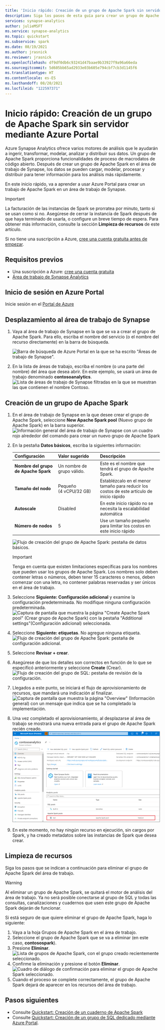 ```yaml
---
title: 'Inicio rápido: Creación de un grupo de Apache Spark sin servidor mediante Azure Portal'
description: Siga los pasos de esta guía para crear un grupo de Apache Spark sin servidor mediante Azure Portal.
services: synapse-analytics
author: julieMSFT
ms.service: synapse-analytics
ms.topic: quickstart
ms.subservice: spark
ms.date: 08/19/2021
ms.author: jrasnick
ms.reviewer: jrasnick
ms.openlocfilehash: df9df0db6c93241d47baae9b33927f9a96a66eda
ms.sourcegitcommit: 5d605bb65ad2933e03b605e794cbf7cb3d1145f6
ms.translationtype: HT
ms.contentlocale: es-ES
ms.lasthandoff: 08/20/2021
ms.locfileid: "122597371"
---
```

# <a name="quickstart-create-a-new-serverless-apache-spark-pool-using-the-azure-portal"></a>Inicio rápido: Creación de un grupo de Apache Spark sin servidor mediante Azure Portal

Azure Synapse Analytics ofrece varios motores de análisis que le ayudarán a ingerir, transformar, modelar, analizar y distribuir sus datos. Un grupo de Apache Spark proporciona funcionalidades de proceso de macrodatos de código abierto. Después de crear un grupo de Apache Spark en el área de trabajo de Synapse, los datos se pueden cargar, modelar, procesar y distribuir para tener información para los análisis más rápidamente.

En este inicio rápido, va a aprender a usar Azure Portal para crear un trabajo de Apache Spark en un área de trabajo de Synapse.

> [!IMPORTANT]
> La facturación de las instancias de Spark se prorratea por minuto, tanto si se usan como si no. Asegúrese de cerrar la instancia de Spark después de que haya terminado de usarla, o configure un breve tiempo de espera. Para obtener más información, consulte la sección **Limpieza de recursos** de este artículo.

Si no tiene una suscripción a Azure, [cree una cuenta gratuita antes de empezar](https://azure.microsoft.com/free/).

## <a name="prerequisites"></a>Requisitos previos

- Una suscripción a Azure: [cree una cuenta gratuita](https://azure.microsoft.com/free/)
- [Área de trabajo de Synapse Analytics](quickstart-create-workspace.md)

## <a name="sign-in-to-the-azure-portal"></a>Inicio de sesión en Azure Portal

Inicie sesión en el [Portal de Azure](https://portal.azure.com/)

## <a name="navigate-to-the-synapse-workspace"></a>Desplazamiento al área de trabajo de Synapse 
1. Vaya al área de trabajo de Synapse en la que se va a crear el grupo de Apache Spark. Para ello, escriba el nombre del servicio (o el nombre del recurso directamente) en la barra de búsqueda.

    ![Barra de búsqueda de Azure Portal en la que se ha escrito "Áreas de trabajo de Synapse".](media/quickstart-create-sql-pool/create-sql-pool-00a.png)

2. En la lista de áreas de trabajo, escriba el nombre (o una parte del nombre) del área que desea abrir. En este ejemplo, se usará un área de trabajo denominado **contosoanalytics**.
    ![Lista de áreas de trabajo de Synapse filtradas en la que se muestran las que contienen el nombre Contoso.](media/quickstart-create-sql-pool/create-sql-pool-00b.png)


## <a name="create-new-apache-spark-pool"></a>Creación de un grupo de Apache Spark

1. En el área de trabajo de Synapse en la que desee crear el grupo de Apache Spark, seleccione **New Apache Spark pool** (Nuevo grupo de Apache Spark) en la barra superior.
    ![Información general del área de trabajo de Synapse con un cuadro rojo alrededor del comando para crear un nuevo grupo de Apache Spark](media/quickstart-create-apache-spark-pool/create-spark-pool-portal-01.png)
2. En la pestaña **Datos básicos**, escriba la siguientes información:

    |Configuración | Valor sugerido | Descripción |
    | :------ | :-------------- | :---------- |
    | **Nombre del grupo de Apache Spark** | Un nombre de grupo válido. | Este es el nombre que tendrá el grupo de Apache Spark. |
    | **Tamaño del nodo** | Pequeño (4 vCPU/32 GB) | Establézcalo en el menor tamaño para reducir los costos de este artículo de inicio rápido |
    | **Autoscale** | Disabled | En este inicio rápido no se necesita la escalabilidad automática |
    | **Número de nodos** | 5 | Use un tamaño pequeño para limitar los costos en este inicio rápido |


    ![Flujo de creación del grupo de Apache Spark: pestaña de datos básicos.](media/quickstart-create-apache-spark-pool/create-spark-pool-portal-02.png)

    > [!IMPORTANT]
    > Tenga en cuenta que existen limitaciones específicas para los nombres que pueden usar los grupos de Apache Spark. Los nombres solo deben contener letras o números, deben tener 15 caracteres o menos, deben comenzar con una letra, no contener palabras reservadas y ser únicos en el área de trabajo.

3. Seleccione **Siguiente: Configuración adicional** y examine la configuración predeterminada. No modifique ninguna configuración predeterminada.
    ![Captura de pantalla que muestra la página "Create Apache Spark pool" (Crear grupo de Apache Spark) con la pestaña "Additional settings"(Configuración adicional) seleccionada.](media/quickstart-create-apache-spark-pool/create-spark-pool-portal-03.png)

4. Seleccione **Siguiente: etiquetas**. No agregue ninguna etiqueta.
    ![Flujo de creación del grupo de Apache Spark: pestaña de configuración adicional.](media/quickstart-create-apache-spark-pool/create-spark-pool-03-tags.png)

5. Seleccione **Revisar + crear**.

6. Asegúrese de que los detalles son correctos en función de lo que se especificó anteriormente y seleccione **Create** (Crear).
    ![Flujo de creación del grupo de SQL: pestaña de revisión de la configuración.](media/quickstart-create-apache-spark-pool/create-spark-pool-portal-05.png)

7. Llegados a este punto, se iniciará el flujo de aprovisionamiento de recursos, que mandará una indicación al finalizar.
    ![Captura de pantalla que muestra la página "Overview" (Información general) con un mensaje que indica que se ha completado la implementación.](media/quickstart-create-apache-spark-pool/create-spark-pool-portal-06.png)

8. Una vez completado el aprovisionamiento, al desplazarse al área de trabajo se mostrará una nueva entrada para el grupo de Apache Spark recién creado.
    ![Flujo de creación del grupo de Apache Spark: aprovisionamiento de recursos.](media/quickstart-create-apache-spark-pool/create-spark-pool-portal-07.png)

9. En este momento, no hay ningún recurso en ejecución, sin cargos por Spark, y ha creado metadatos sobre las instancias de Spark que desea crear.

## <a name="clean-up-resources"></a>Limpieza de recursos

Siga los pasos que se indican a continuación para eliminar el grupo de Apache Spark del área de trabajo.
> [!WARNING]
> Al eliminar un grupo de Apache Spark, se quitará el motor de análisis del área de trabajo. Ya no será posible conectarse al grupo de SQL y todas las consultas, canalizaciones y cuadernos que usen este grupo de Apache Spark dejarán de funcionar.

Si está seguro de que quiere eliminar el grupo de Apache Spark, haga lo siguiente:

1. Vaya a la hoja Grupos de Apache Spark en el área de trabajo.
2. Seleccione el grupo de Apache Spark que se va a eliminar (en este caso, **contosospark**).
3. Presione **Eliminar**.
 ![Lista de grupos de Apache Spark, con el grupo creado recientemente seleccionado.](media/quickstart-create-apache-spark-pool/create-spark-pool-portal-08.png)
4. Confirme la eliminación y presione el botón **Eliminar**.
 ![Cuadro de diálogo de confirmación para eliminar el grupo de Apache Spark seleccionado.](media/quickstart-create-apache-spark-pool/create-spark-pool-portal-10.png)
5. Cuando el proceso se complete correctamente, el grupo de Apache Spark dejará de aparecer en los recursos del área de trabajo.

## <a name="next-steps"></a>Pasos siguientes

- Consulte [Quickstart: Creación de un cuaderno de Apache Spark](quickstart-apache-spark-notebook.md)
- Consulte [Quickstart: Creación de un grupo de SQL dedicado mediante Azure Portal](quickstart-create-sql-pool-portal.md).
